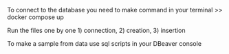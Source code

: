To connect to the database you need to make command in your terminal >> docker compose up  

Run the files one by one  1) connection, 2) creation, 3) insertion

To make a sample from data use sql scripts in your DBeaver console 
